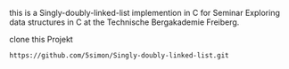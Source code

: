 this is a Singly-doubly-linked-list implemention in C for Seminar Exploring data structures in C at the Technische Bergakademie Freiberg.

clone this Projekt
```
https://github.com/5simon/Singly-doubly-linked-list.git
```
